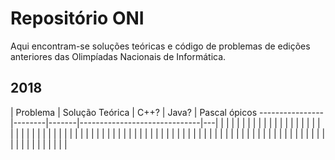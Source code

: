 # Repositório ONI

Aqui encontram-se soluções teóricas e código de problemas de edições anteriores das Olimpíadas Nacionais de Informática.

## 2018
| Problema          | Solução Teórica | C++?   | Java? | Pascal ópicos                      ----------------|--------|-------|------------------------------|---|        |        |       |                              |   |
|                   |                 |        |       |                              |   |
|                   |                 |        |       |                              |   |
|                   |                 |        |       |                              |   |
|                   |                 |        |       |                              |   |
|                   |                 |        |       |                              |   |
|                   |                 |        |       |                              |   |
|                   |                 |        |       |                              |   |
|                   |                 |        |       |                              |   |
|                   |                 |        |       |                              |   |
|                   |                 |        |       |                              |   |
|                   |                 |        |       |                              |   |
|                   |                 |        |       |                              |   |
